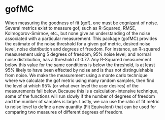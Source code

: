 # gofMC
When measuring the goodness of fit (gof), one must be cognizant of noise. Several metrics exist to measure gof, such as R-Squared, RMSE, Kolmogorov-Smirnov, etc., but none give an understanding of the noise associated with a particular measurement.  This package (gofMC) provides the estimate of the noise threshold for a given gof metric, desired noise level, noise distribution and degrees of freedom.  For instance, an R-squared measurement using 5 degrees of freedom, 95% noise level, and normal noise distribution, has a threshold of 0.77.  Any R-Squared measurement below this value for the same conditions is below the threshold, is at least 95% likely to have been effected by noise and is thus not distinguishable from noise. We make the measurement using a monte carlo technique where we calculate the gof metric using many random samples, then find the level at which 95% (or what ever level the user desires) of the measurements fall below.  Because this is a calculation-intensive technique, some of the functions will run slowly if the number of degrees of freedom and the number of samples is large. Lastly, we can use the ratio of fit metric to noise level to define a new quantity (Fit Equivalent) that can be used for comparing two measures of different degrees of freedom.  